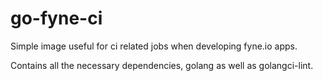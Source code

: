 # go-fyne-ci

Simple image useful for ci related jobs when developing fyne.io apps.

Contains all the necessary dependencies, golang as well as golangci-lint.
